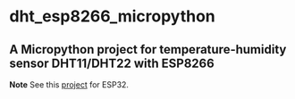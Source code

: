 # dht_esp8266_micropython

## A Micropython project for temperature-humidity sensor DHT11/DHT22 with ESP8266

**Note** See this [project](https://github.com/picklu/dht_esp32_micropython) for ESP32.
